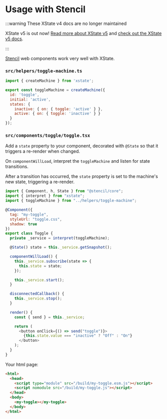 # Usage with Stencil

:::warning These XState v4 docs are no longer maintained

XState v5 is out now! [Read more about XState v5](https://stately.ai/blog/2023-12-01-xstate-v5) and [check out the XState v5 docs](https://stately.ai/docs/xstate).

:::

[Stencil](https://stenciljs.com/) web components work very well with XState.

### `src/helpers/toggle-machine.ts`

```js
import { createMachine } from 'xstate';

export const toggleMachine = createMachine({
  id: 'toggle',
  initial: 'active',
  states: {
    inactive: { on: { toggle: 'active' } },
    active: { on: { toggle: 'inactive' } }
  }
});
```

### `src/components/toggle/toggle.tsx`

Add a `state` property to your component, decorated with `@State` so that it triggers a re-render when changed.

On `componentWillLoad`, interpret the `toggleMachine` and listen for state transitions.

After a transition has occurred, the `state` property is set to the machine's new state, triggering a re-render.

```js
import { Component, h, State } from "@stencil/core";
import { interpret } from "xstate";
import { toggleMachine } from "../helpers/toggle-machine";

@Component({
  tag: "my-toggle",
  styleUrl: "toggle.css",
  shadow: true
})
export class Toggle {
  private _service = interpret(toggleMachine);

  @State() state = this._service.getSnapshot();

  componentWillLoad() {
    this._service.subscribe(state => {
      this.state = state;
    });

    this._service.start();
  }

  disconnectedCallback() {
    this._service.stop();
  }

  render() {
    const { send } = this._service;

    return (
      <button onClick={() => send("toggle")}>
        {this.state.value === "inactive" ? "Off" : "On"}
      </button>
    );
  }
}
```

Your html page:

```html
<html>
  <head>
    <script type="module" src="/build/my-toggle.esm.js"></script>
    <script nomodule src="/build/my-toggle.js"></script>
  </head>
  <body>
    <my-toggle></my-toggle>
  </body>
</html>
```
